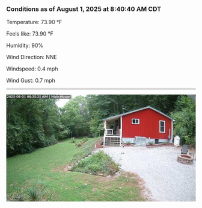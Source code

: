### Conditions as of August 1, 2025 at 8:40:40 AM CDT 

Temperature: 73.90 &deg;F

Feels like: 73.90 &deg;F

Humidity: 90%

Wind Direction: NNE

Windspeed: 0.4 mph

Wind Gust: 0.7 mph

---

<img src="./images/latest.jpeg"/>

